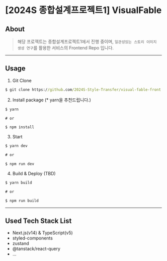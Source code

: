 # [2024S 종합설계프로젝트1] VisualFable

## About

> 해당 프로젝트는 종합설계프로젝트1에서 진행 중이며, `일관성있는 스토리 이미지 생성 연구`를 활용한 서비스의 Frontend Repo 입니다.

---

## Usage

1. Git Clone

```cmd
$ git clone https://github.com/2024S-Style-Transfer/visual-fable-front.git
```

2. Install package (* yarn을 추천드립니다.)

```cmd
$ yarn

# or

$ npm install
```

3. Start

```cmd
$ yarn dev

# or

$ npm run dev
```

4. Build & Deploy (TBD)

```cmd
$ yarn build

# or

$ npm run build
```

---

## Used Tech Stack List
- Next.js(v14) & TypeScript(v5)
- styled-components
- zustand
- @tanstack/react-query
- ...
